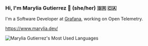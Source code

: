 ### Hi, I'm Marylia Gutierrez 👋 (she/her) 🇧🇷 🇨🇦

I'm a Software Developer at [Grafana](https://grafana.com/), working on Open Telemetry.

https://www.marylia.dev/

["https://github-readme-stats.vercel.app/api?username=maryliag&show_icons=true&theme=algolia"]::

![Marylia Gutierrez's Most Used Languages](https://github-readme-stats.vercel.app/api/top-langs/?username=maryliag&layout=compact&theme=algolia)
